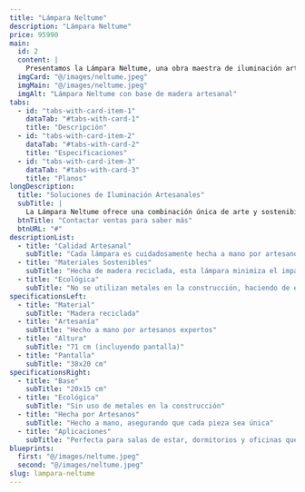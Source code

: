 ```yaml
---
title: "Lámpara Neltume"
description: "Lámpara Neltume"
price: 95990
main:
  id: 2
  content: |
    Presentamos la Lámpara Neltume, una obra maestra de iluminación artesanal. Cada lámpara es meticulosamente creada por hábiles artesanos, utilizando madera reciclada para traer un toque de naturaleza a tu hogar. No se utilizan metales, asegurando un producto sostenible y ecológico.
  imgCard: "@/images/neltume.jpeg"
  imgMain: "@/images/neltume.jpeg"
  imgAlt: "Lámpara Neltume con base de madera artesanal"
tabs:
  - id: "tabs-with-card-item-1"
    dataTab: "#tabs-with-card-1"
    title: "Descripción"
  - id: "tabs-with-card-item-2"
    dataTab: "#tabs-with-card-2"
    title: "Especificaciones"
  - id: "tabs-with-card-item-3"
    dataTab: "#tabs-with-card-3"
    title: "Planos"
longDescription:
  title: "Soluciones de Iluminación Artesanales"
  subTitle: |
    La Lámpara Neltume ofrece una combinación única de arte y sostenibilidad. Hecha de madera reciclada y elaborada por manos expertas, esta lámpara no es solo una fuente de luz, sino una declaración de vida ecológica.
  btnTitle: "Contactar ventas para saber más"
  btnURL: "#"
descriptionList:
  - title: "Calidad Artesanal"
    subTitle: "Cada lámpara es cuidadosamente hecha a mano por artesanos expertos, asegurando una calidad excepcional y unicidad."
  - title: "Materiales Sostenibles"
    subTitle: "Hecha de madera reciclada, esta lámpara minimiza el impacto ambiental y promueve la sostenibilidad."
  - title: "Ecológica"
    subTitle: "No se utilizan metales en la construcción, haciendo de esta lámpara una solución de iluminación verdaderamente ecológica."
specificationsLeft:
  - title: "Material"
    subTitle: "Madera reciclada"
  - title: "Artesanía"
    subTitle: "Hecho a mano por artesanos expertos"
  - title: "Altura"
    subTitle: "71 cm (incluyendo pantalla)"
  - title: "Pantalla"
    subTitle: "38x20 cm"
specificationsRight:
  - title: "Base"
    subTitle: "20x15 cm"
  - title: "Ecológica"
    subTitle: "Sin uso de metales en la construcción"
  - title: "Hecha por Artesanos"
    subTitle: "Hecho a mano, asegurando que cada pieza sea única"
  - title: "Aplicaciones"
    subTitle: "Perfecta para salas de estar, dormitorios y oficinas que buscan un toque natural"
blueprints:
  first: "@/images/neltume.jpeg"
  second: "@/images/neltume.jpeg"
slug: lampara-neltume
---
```

